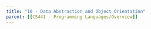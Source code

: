 ```yaml
---
title: "10 - Data Abstraction and Object Orientation"
parent: [[CS441 - Programming Languages/Overview]]
---
```


